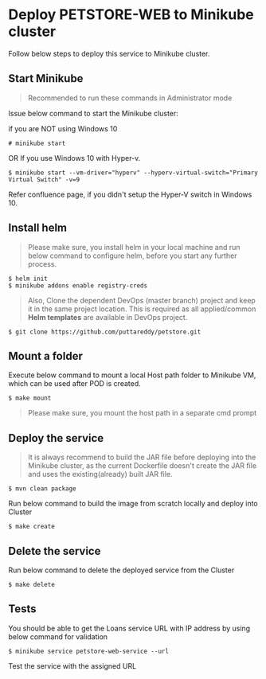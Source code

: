# Deploy PETSTORE-WEB to Minikube cluster

Follow below steps to deploy this service to Minikube cluster. 

## Start Minikube

> Recommended to run these commands in Administrator mode

Issue below command to start the Minikube cluster:


if you are NOT using Windows 10
```
# minikube start
```
OR
If you use Windows 10 with Hyper-v. 
```
$ minikube start --vm-driver="hyperv" --hyperv-virtual-switch="Primary Virtual Switch" -v=9
```
Refer confluence page, if you didn't setup the Hyper-V switch in Windows 10.


## Install helm
> Please make sure, you install helm in your local machine and run below command to configure helm, before you start any further process. 

```
$ helm init
$ minikube addons enable registry-creds
```

> Also, Clone the dependent DevOps (master branch) project and keep it in the same project location. This is required as all applied/common **Helm templates** are available in DevOps project. 

```
$ git clone https://github.com/puttareddy/petstore.git
```

## Mount a folder
Execute below command to mount a local Host path folder to Minikube VM, which can be used after POD is created.

```
$ make mount
```
> Please make sure, you mount the host path in a separate cmd prompt

## Deploy the service

> It is always recommend to build the JAR file before deploying into the Minikube cluster, as the current Dockerfile doesn't create the JAR file and uses the existing(already) built JAR file.
```
$ mvn clean package
```

Run below command to build the image from scratch locally and deploy into Cluster

```
$ make create
```

## Delete the service 

Run below command to delete the deployed service from the Cluster

```
$ make delete
```

## Tests

You should be able to get the Loans service URL with IP address by using below command for validation

```
$ minikube service petstore-web-service --url
```
Test the service with the assigned URL